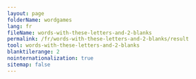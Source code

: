 ```yaml
---
layout: page
folderName: wordgames
lang: fr
fileName: words-with-these-letters-and-2-blanks
permalink: /fr/words-with-these-letters-and-2-blanks/result
tool: words-with-these-letters-and-2-blanks
blanktilerange: 2
nointernationalization: true
sitemap: false 
---
```

